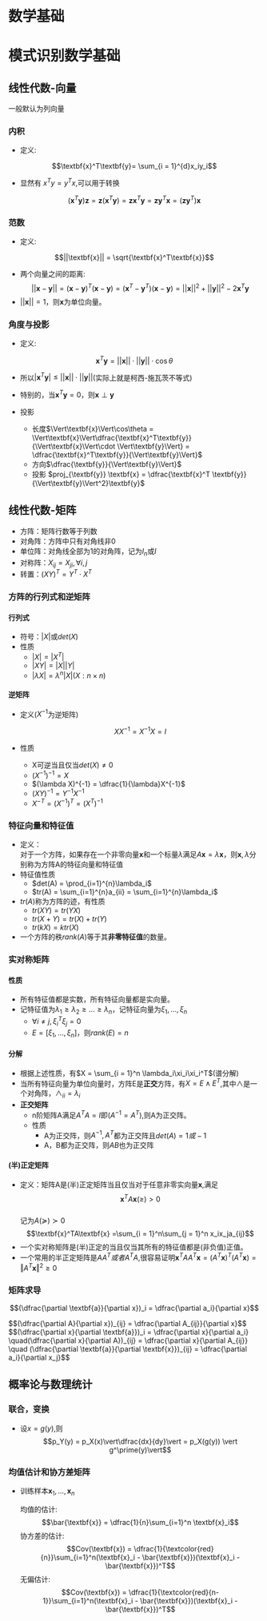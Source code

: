 # 数学基础


# 模式识别数学基础
<!--more-->

## 线性代数-向量
一般默认为列向量

### 内积
- 定义:

$$\textbf{x}^T\textbf{y}= \sum_{i = 1}^{d}x_iy_i$$

- 显然有 $x^Ty = y^Tx$,可以用于转换

$$(\textbf{x}^T\textbf{y})\textbf{z} = \textbf{z}(\textbf{x}^T\textbf{y}) = \textbf{z}\textbf{x}^T\textbf{y} = \textbf{z}\textbf{y}^T\textbf{x} = (\textbf{z}\textbf{y}^T)\textbf{x}$$

### 范数
- 定义:

$$||\textbf{x}|| = \sqrt{\textbf{x}^T\textbf{x}}$$

- 两个向量之间的距离:
$$||\textbf{x}-\textbf{y}|| = (\textbf{x}-\textbf{y})^T(\textbf{x}-\textbf{y}) = (\textbf{x}^T-\textbf{y}^T)(\textbf{x}-\textbf{y}) = ||\textbf{x}||^2+||\textbf{y}||^2 - 2\textbf{x}^T\textbf{y}$$
- $||\textbf{x}|| = 1$，则**x**为单位向量。
### 角度与投影
- 定义:
  

$$\textbf{x}^T\textbf{y} = ||\textbf{x}||\cdot||\textbf{y}||\cdot \cos{\theta}$$

- 所以$|\textbf{x}^T\textbf{y}| \leq ||\textbf{x}||\cdot||\textbf{y}||$(实际上就是柯西-施瓦茨不等式)
- 特别的，当$\textbf{x}^T\textbf{y} = 0$，则$\textbf{x}\perp\textbf{y}$

- 投影
  - 长度$\Vert\textbf{x}\Vert\cos\theta = \Vert\textbf{x}\Vert\dfrac{\textbf{x}^T\textbf{y}}{\Vert\textbf{x}\Vert\cdot \Vert\textbf{y}\Vert} = \dfrac{\textbf{x}^T\textbf{y}}{\Vert\textbf{y}\Vert}$
  - 方向$\dfrac{\textbf{y}}{\Vert\textbf{y}\Vert}$
  - 投影 $proj_{\textbf{y}} \textbf{x} = \dfrac{\textbf{x}^T \textbf{y}}{\Vert\textbf{y}\Vert^2}\textbf{y}$

## 线性代数-矩阵
- 方阵：矩阵行数等于列数
- 对角阵：方阵中只有对角线非0
- 单位阵：对角线全部为1的对角阵，记为$I_n$或$I$
- 对称阵：$X_{ij} = X_{ji},\forall i,j$
- 转置：$(XY)^T = Y^T\cdot X^T$
### 方阵的行列式和逆矩阵
#### 行列式
- 符号：$|X|$或$det(X)$
- 性质
  - $|X| = |X^T|$
  - $|XY| = |X||Y|$
  - $|\lambda X| = \lambda^n|X|  (X:n\times n)$

#### 逆矩阵
- 定义($X^{-1}$为逆矩阵)
  
    $$XX^{-1} = X^{-1}X = I$$

- 性质
  - X可逆当且仅当$det(X) \neq 0$
  - $(X^{-1})^{-1} = X$
  - $(\lambda X)^{-1} = \dfrac{1}{\lambda}X^{-1}$
  - $(XY)^{-1} = Y^{-1}X^{-1}$
  - $X^{-T} = (X^{-1})^T = (X^T)^{-1}$

### 特征向量和特征值
- 定义：  
  对于一个方阵，如果存在一个非零向量$\textbf{x}$和一个标量$\lambda$满足$A\textbf{x} = \lambda \textbf{x}$，则$\textbf{x},\lambda$分别称为方阵A的特征向量和特征值
- 特征值性质
  - $det(A) = \prod_{i=1}^{n}\lambda_i$
  - $tr(A) = \sum_{i=1}^{n}a_{ii} = \sum_{i=1}^{n}\lambda_i$
- $tr(A)$称为方阵的迹，有性质
  - $tr(XY) = tr(YX)$
  - $tr(X+Y) = tr(X) + tr(Y)$
  - $tr(kX) = ktr(X)$
- 一个方阵的秩$rank(A)$等于其**非零特征值**的数量。

### 实对称矩阵
#### 性质
- 所有特征值都是实数，所有特征向量都是实向量。
- 记特征值为$\lambda_1 \geq \lambda_2 \geq ... \geq \lambda_n$，记特征向量为$\xi_1,...,\xi_n$
  - $\forall i\neq j,\xi_i^T\xi_j = 0$
  - $E = [\xi_1,...,\xi_n]$，则$rank(E) = n$

#### 分解
- 根据上述性质，有$X = \sum_{i = 1}^n \lambda_i\xi_i\xi_i^T$(谱分解)
- 当所有特征向量为单位向量时，方阵E是**正交**方阵，有$X = E\land E^T$,其中$\land$是一个对角阵，$\land_{ii} = \lambda_i$
- **正交矩阵**
  - n阶矩阵A满足$A^TA = I$即$(A^{-1} = A^{T})$,则A为正交阵。
  - 性质
    - A为正交阵，则$A^{-1},A^T$都为正交阵且$det(A) = 1 或 -1$
    - A，B都为正交阵，则$AB$也为正交阵

#### (半)正定矩阵
- 定义：矩阵A是(半)正定矩阵当且仅当对于任意非零实向量$\textbf{x}$,满足
  $$\textbf{x}^TA\textbf{x}(\geq)>0$$  
  记为$A(\succcurlyeq)\succ0$
  $$\textbf{x}^TA\textbf{x} =\sum_{i = 1}^n\sum_{j = 1}^n x_ix_ja_{ij}$$
- 一个实对称矩阵是(半)正定的当且仅当其所有的特征值都是(非负值)正值。
- 一个常用的半正定矩阵是$AA^T或者A^TA$,很容易证明$\textbf{x}^TAA^T\textbf{x} = (A^T\textbf{x})^T(A^T\textbf{x}) = \Vert A^T\textbf{x}\Vert^2 \geq 0$

### 矩阵求导
$$(\dfrac{\partial \textbf{a}}{\partial x})_i = \dfrac{\partial a_i}{\partial x}$$

<div>
$$(\dfrac{\partial A}{\partial x})_{ij} = \dfrac{\partial A_{ij}}{\partial x}$$
</div>

<div>
$$(\dfrac{\partial x}{\partial \textbf{a}})_i = \dfrac{\partial x}{\partial a_i} \quad(\dfrac{\partial x}{\partial A})_{ij} = \dfrac{\partial x}{\partial A_{ij}} \quad (\dfrac{\partial \textbf{a}}{\partial \textbf{x}})_{ij} = \dfrac{\partial a_i}{\partial x_j}$$
</div>

## 概率论与数理统计
### 联合，变换
- 设$x = g(y)$,则
  $$p_Y(y) = p_X(x)\vert\dfrac{dx}{dy}\vert = p_X(g(y)) \vert g^\prime(y)\vert$$
### 均值估计和协方差矩阵
- 训练样本$\textbf{x}_1,...,\textbf{x}_n$
  
  均值的估计:
  $$\bar{\textbf{x}} = \dfrac{1}{n}\sum_{i=1}^n \textbf{x}_i$$
  协方差的估计:
  $$Cov(\textbf{x}) = \dfrac{1}{\textcolor{red}{n}}\sum_{i=1}^n(\textbf{x}_i - \bar{\textbf{x}})(\textbf{x}_i - \bar{\textbf{x}})^T$$
  无偏估计:
  $$Cov(\textbf{x}) = \dfrac{1}{\textcolor{red}{n-1}}\sum_{i=1}^n(\textbf{x}_i - \bar{\textbf{x}})(\textbf{x}_i - \bar{\textbf{x}})^T$$

